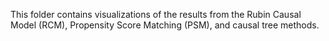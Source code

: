 This folder contains visualizations of the results from the Rubin Causal Model (RCM), Propensity Score Matching (PSM), and causal tree methods.
